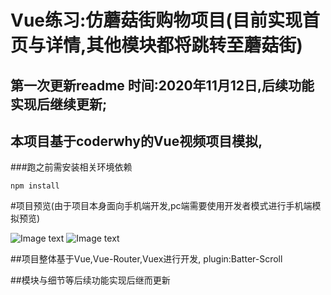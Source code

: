 # Vue练习:仿蘑菇街购物项目(目前实现首页与详情,其他模块都将跳转至蘑菇街)
## 第一次更新readme 时间:2020年11月12日,后续功能实现后继续更新;
## 本项目基于coderwhy的Vue视频项目模拟,
###跑之前需安装相关环境依赖
```
npm install
```
#项目预览(由于项目本身面向手机端开发,pc端需要使用开发者模式进行手机端模拟预览)

![Image text](https://github.com/My-Emperor/mall/raw/src/assets/img/readme/home.jpg)
![Image text](https://github.com/My-Emperor/mall/raw/src/assets/img/readme/detail.jpg)

##项目整体基于Vue,Vue-Router,Vuex进行开发, plugin:Batter-Scroll

##模块与细节等后续功能实现后继而更新
